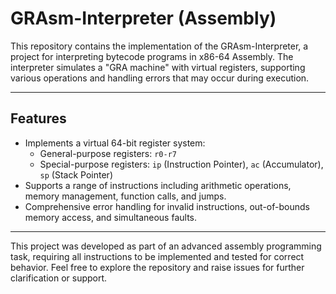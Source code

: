 # GRAsm-Interpreter (Assembly)

This repository contains the implementation of the GRAsm-Interpreter, a project for interpreting bytecode programs in x86-64 Assembly. The interpreter simulates a "GRA machine" with virtual registers, supporting various operations and handling errors that may occur during execution.

---

## **Features**

- Implements a virtual 64-bit register system:
  - General-purpose registers: `r0-r7`
  - Special-purpose registers: `ip` (Instruction Pointer), `ac` (Accumulator), `sp` (Stack Pointer)
- Supports a range of instructions including arithmetic operations, memory management, function calls, and jumps.
- Comprehensive error handling for invalid instructions, out-of-bounds memory access, and simultaneous faults.

---

This project was developed as part of an advanced assembly programming task, requiring all instructions to be implemented and tested for correct behavior. Feel free to explore the repository and raise issues for further clarification or support.
